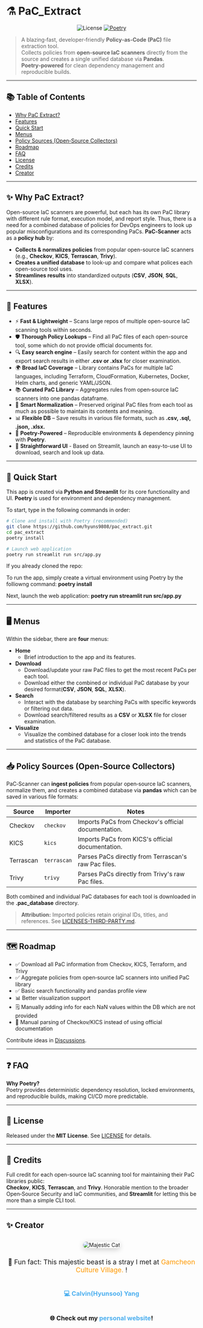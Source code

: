 # ⚗️ PaC_Extract

<p align="center">
  <img alt="License" src="https://img.shields.io/badge/license-MIT-informational.svg"/>
  <a href="https://python-poetry.org/">
    <img alt="Poetry" src="https://img.shields.io/badge/deps-managed%20by%20Poetry-60b?logo=poetry"/>
  </a>
</p>

> A blazing‑fast, developer‑friendly **Policy‑as‑Code (PaC)** file extraction tool.  
> Collects policies from **open‑source IaC scanners** directly from the source and creates a single unified database via **Pandas**.
> **Poetry‑powered** for clean dependency management and reproducible builds.

---

## 📚 Table of Contents

- [Why PaC Extract?](#-why-pac-extract)
- [Features](#-features)
- [Quick Start](#-quick-start)
- [Menus](#-menus)
- [Policy Sources (Open‑Source Collectors)](#-policy-sources-open-source-collectors)
- [Roadmap](#-roadmap)
- [FAQ](#-faq)
- [License](#-license)
- [Credits](#-credits)
- [Creator](#-creator)

---

## ✨ Why PaC Extract?

Open-source IaC scanners are powerful, but each has its own PaC library with different rule format, execution model, and report style. Thus, there is a need for a combined database of policies for DevOps engineers to look up popular misconfigurations and its corresponding PaCs. **PaC‑Scanner** acts as a **policy hub** by:

- **Collects & normalizes policies** from popular open-source IaC scanners (e.g., **Checkov**, **KICS**, **Terrascan**, **Trivy**).
- **Creates a unified database** to look-up and compare what polices each open-source tool uses.
- **Streamlines results** into standardized outputs (**CSV**, **JSON**, **SQL**, **XLSX**).

---

## 🌟 Features

- ⚡ **Fast & Lightweight** – Scans large repos of multiple open-source IaC scanning tools within seconds.
- 🛡️ **Thorough Policy Lookups** – Find all PaC files of each open-source tool, some which do not provide official documents for.
- 🔍 **Easy search engine** – Easily search for content within the app and export search results in either **.csv or .xlsx** for closer examination.
- 🌍 **Broad IaC Coverage** – Library contains PaCs for multiple IaC languages, including Terraform, CloudFormation, Kubernetes, Docker, Helm charts, and generic YAML/JSON.
- 📚 **Curated PaC Library** – Aggregates rules from open‑source IaC scanners into one pandas dataframe.
- 🧠 **Smart Normalization** – Preserved original PaC files from each tool as much as possible to maintain its contents and meaning.
- 📊 **Flexible DB** – Save results in various file formats, such as **.csv, .sql, .json, .xlsx.**
- 🐍 **Poetry‑Powered** – Reproducible environments & dependency pinning with **Poetry**.
- 👶 **Straightforward UI** - Based on Streamlit, launch an easy-to-use UI to download, search and look up data.

---

## 🚀 Quick Start

This app is created via **Python and Streamlit** for its core functionality and UI.
**Poetry** is used for environment and dependency management.

To start, type in the following commands in order:

```bash
# Clone and install with Poetry (recommended)
git clone https://github.com/hyuns9808/pac_extract.git
cd pac_extract
poetry install

# Launch web application
poetry run streamlit run src/app.py
```

If you already cloned the repo:

To run the app, simply create a virtual environment using Poetry by the folliowng command:
**poetry install**

Next, launch the web application:
**poetry run streamlit run src/app.py**

---

## 🖥️ Menus

Within the sidebar, there are **four** menus:
- **Home**
  - Brief introduction to the app and its features.
- **Download**
  - Download/update your raw PaC files to get the most recent PaCs per each tool.
  - Download either the combined or individual PaC database by your desired format(**CSV**, **JSON**, **SQL**, **XLSX**).
- **Search**
  - Interact with the database by searching PaCs with specific keywords or filtering out data.
  - Download search/filtered results as a **CSV** or **XLSX** file for closer examination.
- **Visualize**
  - Visualize the combined database for a closer look into the trends and statistics of the PaC database.

---

## 📥 Policy Sources (Open‑Source Collectors)

PaC‑Scanner can **ingest policies** from popular open‑source IaC scanners, normalize them, and creates a combined database via **pandas** which can be saved in various file formats:

| Source       | Importer | Notes |
|--------------|----------|-------|
| Checkov      | `checkov` | Imports PaCs from Checkov's official documentation. |
| KICS        | `kics`   | Imports PaCs from KICS's official documentation. |
| Terrascan    | `terrascan` | Parses PaCs directly from Terrascan's raw Pac files. |
| Trivy   | `trivy` | Parses PaCs directly from Trivy's raw Pac files. |

Both combined and individual PaC databases for each tool is downloaded in the **.pac_database** directory.

> **Attribution:** Imported policies retain original IDs, titles, and references. See [LICENSES-THIRD-PARTY.md](./LICENSES-THIRD-PARTY.md).

---

## 🗺️ Roadmap

- ✅ Download all PaC information from Checkov, KICS, Terraform, and Trivy  
- ✅ Aggregate policies from open‑source IaC scanners into unified PaC library
- ✅ Basic search functionality and pandas profile view
- 📊 Better visualization support 
- 🗒️ Manually adding info for each NaN values within the DB which are not provided
- 🧬 Manual parsing of Checkov/KICS instead of using official documentation

Contribute ideas in [Discussions](https://github.com/hyuns9808/pac_extract/discussions).

---

## ❓ FAQ

**Why Poetry?**  
Poetry provides deterministic dependency resolution, locked environments, and reproducible builds, making CI/CD more predictable.

---

## 📜 License

Released under the **MIT License**. See [LICENSE](./LICENSE) for details.

---

## 🙌 Credits

Full credit for each open-source IaC scanning tool for maintaining their PaC libraries public:  
**Checkov**, **KICS**, **Terrascan**, and **Trivy**.
Honorable mention to the broader Open‑Source Security and IaC communities, and **Streamlit** for letting this be more than a simple CLI tool.

---

## ✨ Creator

<div align="center" style="display: flex; flex-direction: column; justify-content: center; align-items: center; text-align: center; width: 100%;">
  
  <!-- Profile Image -->
  <img src="https://github.com/hyuns9808.png?size=300" 
       alt="Majestic Cat" 
       title="Majestic Cat"
       style="border-radius: 20px; max-width: 300px; height: auto; box-shadow: 0 4px 15px rgba(0,0,0,0.2);">

  <!-- Fun Fact -->
  <p style="font-size: 1.1rem; margin-top: 12px;">
    🐾 Fun fact: This majestic beast is a stray I met at 
    <a href="https://maps.app.goo.gl/78d8uQ19jJc6BPx88" target="_blank" style="color: #ff9800; text-decoration: none;">
      Gamcheon Culture Village.
    </a>!
  </p>

  <!-- Links -->
  <h3>
    <a href="https://github.com/hyuns9808" style="color: #4cafef; text-decoration: none;">💻 Calvin(Hyunsoo) Yang</a>
  </h3>
  <h3>
    🌐 Check out my 
    <a href="https://hyuns9808.github.io/" style="color: #4cafef; text-decoration: none;">personal website</a>!
  </h3>

</div>